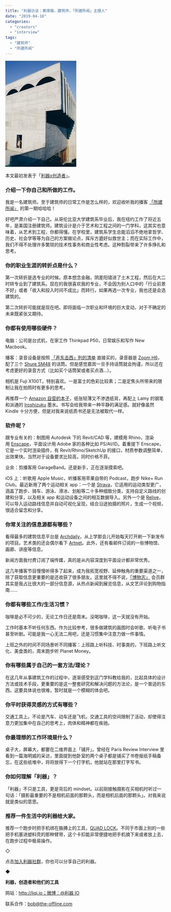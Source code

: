 ```yaml
---
title: "利器访谈：黄璟璐，建筑师，「所建所闻」主理人"
date: "2019-04-18"
categories: 
  - "creators"
  - "interview"
tags: 
  - "建筑师"
  - "所建所闻"
---
```


![Processed with VSCO with hb1 preset](/images/63349-223x333.jpg)

本文最初发表于「[利器x创造者](https://mp.weixin.qq.com/s/Jz0hWcGeqq5_9tOeOm_0YA)」。

### 介绍一下你自己和所做的工作。

我是一名建筑师。至于建筑师的日常工作是怎么样的，欢迎收听我的播客 [「所建所闻」](https://www.architalk.xyz/) 的第一期哈哈哈！

好吧严肃介绍一下自己。从哥伦比亚大学建筑系毕业后，我在纽约工作了将近五年，是美国注册建筑师。建筑设计是介于艺术和工程之间的一门学科，这其实也意味着，从艺术到工程，你都得懂。在学校里，建筑系学生总能滔滔不绝地拿哲学、历史、社会学等等为自己的方案做论点，挥斥方遒好似救世主；而在实际工作中，我们不得不处理许多繁琐的技术性事务和商业性考虑。这种割裂带来了许多挣扎和思考。

### 你的职业生涯的转折点是什么？

第一次转折是选专业的时候。原本想念金融，阴差阳错进了土木工程，然后在大二时转专业到了建筑系。现在的我很喜欢我的专业，不会因为别人口中的「行业前景不好」或者「收入和投入时间不成比」而转行。如果再选一次专业，我也还是会选建筑的。

第二次转折可能就是现在吧。即将面临一次职业和环境的巨大变动，对于不确定的未来既紧张又期待。

### 你都有使用哪些硬件？

电脑：公司是台式机，在家工作 Thinkpad P50，日常娱乐和写作 New Macbook。

播客：录音设备是按照 [「声东击西」列的清单](https://www.etw.fm/articles/-equipment-) 直接买的，录音器是 [Zoom H6](https://www.amazon.com/Zoom-H6-Six-Track-Portable-Recorder/dp/B00DFU9BRK/ref=sr_1_1_sspa?ie=UTF8&qid=1537899977&sr=8-1-spons&keywords=zoom+6&psc=1)，配了三个 [Shure SM48](https://www.amazon.com/gp/product/B0002D0HY4/ref=oh_aui_search_detailpage?ie=UTF8&psc=1) 的话筒。但是感觉嘉宾一旦手持话筒就会拘谨，所以还在考虑更好的录音方式（比如买个话筒架或者买点酒…）。

相机是 Fuji X100T，特别喜欢。一是富士的色彩比较素；二是定焦头所带来的限制让我在拍照时有更多的思考。

再推荐一个 [Amazon 自营的本子](https://www.amazon.com/AmazonBasics-NH130210120V-R-Classic-Notebook-Ruled/dp/B01DN8TCEU/ref=sr_1_5?keywords=notebook&qid=1551332090&s=gateway&sr=8-5)，纸张轻薄又不渗透纸背，再配上 Lamy 的钢笔和派通的 [Iroshizuku](http://pilotpen.us/brands/other-brands/iroshizuku-ink/) 墨水。书写会给我带来一种平静的满足感。就好像虽然 Kindle 十分方便，但是对我来说纸质书还是无法被取代一样。

### 软件呢？

跟专业有关的：制图用 Autodesk 下的 Revit/CAD 等，建模用 Rhino，渲染用 [Enscape](https://enscape3d.com/)，平面设计用 Adobe 家的各种比如 PS/AI/ID。着重提下 Enscape，它是一个实时渲染插件，有 Revit/Rhino/SketchUp 的接口，材质参数调整简单，出效果快。当然对于设备要求比较高，同时价格不菲。

业余：剪播客用 GarageBand。还是新手，正在逐渐摸索吧。

iOS 上：听歌用 Apple Music，听播客用苹果自带的 Podcast，跑步 Nike+ Run Club。最近新用了两个运动相关 app：一个是 [Strava](https://www.strava.com/mobile)，它适用的运动类型更广，涵盖了跑步、骑车、游泳、滑冰、划船等二十多种细致分类，支持自定义路线的创建和分享，以及相关 app 和运动设备之间的相互数据导入。另外一个是 [Relive](https://www.relive.cc/)，可以导入运动路线信息并自动可视化呈现，结合沿途拍摄的照片，生成一个视频，很适合留念和分享。

### 你常关注的信息源都有哪些？

看得最多的建筑信息平台是 [Archdaily](https://www.archdaily.com/)，从上学那会儿开始每天打开刷一下新发布的项目。艺术类的还会偶尔看下 [Artnet](https://www.artnetnews.cn/)。此外，还有看邮件订阅的一些博物馆、画廊、讲座等信息。

新闻方面我付费订阅了端传媒，真的是从内容深度到平面设计都非常优秀。

这几年播客节目慢慢听得多了起来，成为我拓宽视野、延伸触角的重要渠道之一，除了获取信息更重要的是还收获了很多朋友。这里就不得不说，[「博物志」](https://bowuzhi.fm/) 会员群其实是我占比很大的一部分信息源，从热点新闻到展览信息，从文艺评论到购物指南……

### 你都有哪些工作/生活习惯？

咖啡是必不可少的，无论工作日还是周末。没喝咖啡，这一天就没有开始。

工作时基本不听任何东西。作为比较参考，很多做建筑的画图时会听歌、听电子书甚至听剧。可能是我一心无法二用吧，还是习惯集中注意力做一件事情。

上班之外的时间不同场景听不同播客：上班路上听科技、时事类的，下班路上听文化、美食类的，周末跑步听 Planet Money。

### 你有哪些属于自己的一套方法/理论？

在这几年从事建筑工作的过程中，逐渐感受到这门学科教给我的，比起具体的设计方法或技术手段，更重要的是这一整套研究和解决问题的方法论，是一个普适的东西。这要具体说也很难，暂时就是一个模糊的体会吧。

### 你平时获得灵感的方式有哪些？

交通工具上。不论是汽车、动车还是飞机，交通工具的空间限制了活动，却使得注意力更加集中在自己的思考上，肉体和精神都在疾驰。

### 你最理想的工作环境是什么？

桌子大，屏幕大，都要在二维界面上「铺开」。曾经在 Paris Review Interview 里看到一篇海明威的采访，里面提到他卧室的两个桌子都是铺买了书卷报纸手稿备忘，在这些纸堆中，将将放得下一个打字机，他就站在那里打字写书。

### 你如何理解「利器」？

「利器」不只是工具，更是背后的 mindset。以前刚接触摄影在买相机时听过一句话：「摄影最重要的不是相机前面的那颗头，而是相机后面的那颗头」。对我来说就是类似的意思。

### 推荐一件生活中的利器给大家。

推荐一个跑步时把手机绑在胳膊上的工具，[QUAD LOCK](https://www.quadlockcase.com/)。不同于市面上别的一些把手机塞进塑料壳的那种臂带，这个卡扣能非常便捷地把手机摘下来或者放上去，在跑步过程中极易操作。

◇

点击[加入利器社群](http://mp.weixin.qq.com/s?__biz=MzA3NTgzNzU2NQ==&mid=400594784&idx=1&sn=a88b34faa7522206957d448d40ea0b31&scene=21#wechat_redirect)，你也可以分享自己的利器。

◆

**利器，创造者和他们的工具**

网站：http://liqi.io；微博：@利器 IO

联系合作：bob@the-offline.com
